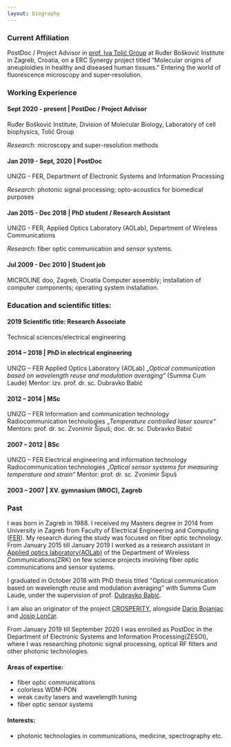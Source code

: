 ```yaml
---
layout: biography
---
```




### Current Affiliation

PostDoc / Project Advisor in [prof. Iva Tolić Group](http://tolic.irb.hr) at Ruđer Bošković Institute in Zagreb, Croatia, on a ERC Synergy project titled “Molecular origins of aneuploidies in healthy and diseased human tissues.”
Entering the world of fluorescence microscopy and super-resolution.
 


### Working Experience

#### Sept 2020 - present | PostDoc / Project Advisor
Ruđer Bošković Institute, Division of Molecular Biology, Laboratory of cell biophysics, Tolić Group

_Research_: microscopy and super-resolution methods

#### Jan 2019 - Sept, 2020 | PostDoc
UNIZG - FER, Department of Electronic Systems and Information Processing

_Research_: photonic signal processing; opto-acoustics for biomedical purposes

#### Jan 2015 - Dec 2018 | PhD student / Research Assistant
UNIZG - FER, Applied Optics Laboratory (AOLab), Department of Wireless Communications

_Research_: fiber optic communication and sensor systems.

#### Jul 2009 - Dec 2010 | Student job
MICROLINE doo, Zagreb, Croatia
Computer assembly; installation of computer components; operating system installation.



### Education and scientific titles:
	
#### 2019	Scientific title: Research Associate
Technical sciences/electrical engineering

#### 2014 – 2018 | PhD in electrical engineering
UNIZG – FER
Applied Optics Laboratory (AOLab)
„_Optical communication based on wavelength reuse and modulation averaging_“
(Summa Cum Laude)
Mentor: izv. prof. dr. sc. Dubravko Babić

#### 2012 – 2014 | MSc
UNIZG – FER
Information and communication technology
Radiocommunication technologies
„_Temperature controlled laser source_“
Mentors: prof. dr. sc. Zvonimir Šipuš; doc. dr. sc. Dubravko Babić

#### 2007 – 2012 | BSc
UNIZG – FER
Electrical engineering and information technology
Radiocommunication technologies
„_Optical sensor systems for measuring temperature and strain_“
Mentor: prof. dr. sc. Zvonimir Šipuš

#### 2003 – 2007 | XV. gymnasium (MIOC), Zagreb	



### Past

I was born in Zagreb in 1988. I received my Masters degree in 2014 from University in Zagreb from Faculty of Electrical Engineering and Computing ([FER](https://www.fer.unizg.hr)). My research during the study was focused on fiber optic technology. From January 2015 till January 2019 I worked as a research assistant in [Applied optics laboratory(AOLab)](https://aolab.fer.hr) of the Department of Wireless Communications(ZRK) on few science projects involving fiber optic communications and sensor systems.

I graduated in October 2018 with PhD thesis titled "Optical communication based on wavelength reuse and modulation averaging" with Summa Cum Laude, under the supervision of prof. [Dubravko Babić](https://aolab.fer.hr/aolab/people/dubravko_babic).

I am also an originator of the project [CROSPERITY](https://www.fer.unizg.hr/zkist/FERSAT/pocetak), alongside [Dario Bojanjac](https://www.fer.unizg.hr/zkist/djelatnici/dario_bojanjac) and [Josip Lončar](https://www.fer.unizg.hr/zkist/djelatnici/josip_loncar).

From January 2019 till September 2020 I was enrolled as PostDoc in the Department of Electronic Systems and Information Processing(ZESOI), where I was researching photonic signal processing, optical RF filters and other photonic technologies.


#### Areas of expertise:

*   fiber optic communications
*   colorless WDM-PON
*   weak cavity lasers and wavelength tuning
*   fiber optic sensor systems

#### Interests:

*   photonic technologies in communications, medicine, spectrography etc.


